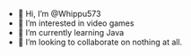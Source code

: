 - 👋 Hi, I’m @Whippu573
- 👀 I’m interested in video games
- 🌱 I’m currently learning Java
- 💞️ I’m looking to collaborate on nothing at all.

<!---
pmp573/pmp573 is a ✨ special ✨ repository because its `README.md` (this file) appears on your GitHub profile.
You can click the Preview link to take a look at your changes.
--->
